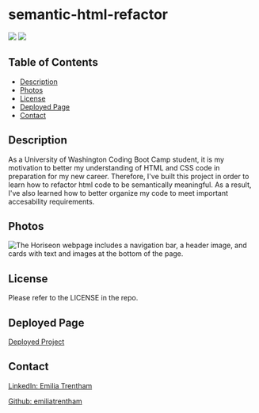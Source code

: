 # semantic-html-refactor

![](https://img.shields.io/badge/CSS-blue.svg)
![](https://img.shields.io/badge/HTML-orange.svg)

## Table of Contents
* [Description](#description)
* [Photos](#photos)
* [License](#license)
* [Deployed Page](#deployed-page)
* [Contact](#contact)

## Description
 As a University of Washington Coding Boot Camp student, it is my motivation to better my understanding of HTML and CSS code in preparation for my new career. Therefore, I've built this project in order to learn how to refactor html code to be semantically meaningful. As a result, I've also learned how to better organize my code to meet important accesability requirements.

## Photos
![The Horiseon webpage includes a navigation bar, a header image, and cards with text and images at the bottom of the page.](project-screenshot.png)

## License
Please refer to the LICENSE in the repo.

## Deployed Page
<a href="https://emiliatrentham.github.io/semantic-html-refactor/">Deployed Project</a>

## Contact
<a href="https://www.linkedin.com/in/emilia-trentham-987a59164/" >LinkedIn: Emilia Trentham</a>

<a href="https://github.com/emiliatrentham">Github: emiliatrentham</a>


